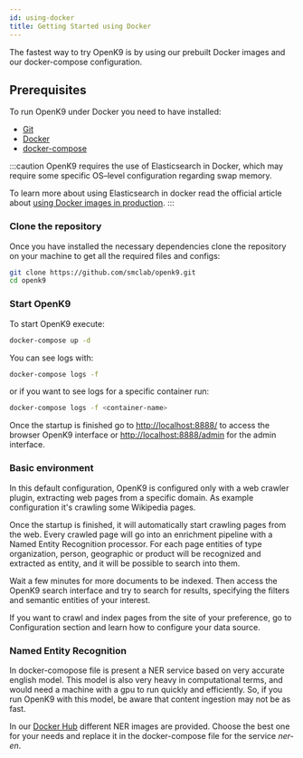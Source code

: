 ```yaml
---
id: using-docker
title: Getting Started using Docker
---
```


The fastest way to try OpenK9 is by using our prebuilt Docker images and our docker-compose configuration.

## Prerequisites

To run OpenK9 under Docker you need to have installed:

- [Git](https://git-scm.com/)
- [Docker](https://www.docker.com/)
- [docker-compose](https://docs.docker.com/compose/)

:::caution
OpenK9 requires the use of Elasticsearch in Docker, which may require some specific OS–level configuration regarding swap memory.

To learn more about using Elasticsearch in docker read the official article about
[using Docker images in production](https://www.elastic.co/guide/en/elasticsearch/reference/current/docker.html#docker-prod-prerequisites).
:::

### Clone the repository

Once you have installed the necessary dependencies clone the repository on your machine to get all the required files and configs:

```bash
git clone https://github.com/smclab/openk9.git
cd openk9
```

### Start OpenK9

To start OpenK9 execute:

```bash
docker-compose up -d
```

You can see logs with:

```bash
docker-compose logs -f
```

or if you want to see logs for a specific container run:

```bash
docker-compose logs -f <container-name>
```

Once the startup is finished go to [http://localhost:8888/](http://localhost:8888/) to access the browser OpenK9 interface or [http://localhost:8888/admin](http://localhost:8888/admin) for the admin interface.

### Basic environment

In this default configuration, OpenK9 is configured only with a web crawler plugin, extracting web pages from a specific domain. As example configuration it's crawling some Wikipedia pages.

Once the startup is finished, it will automatically start crawling pages from the web. Every crawled page will go into an enrichment pipeline with a Named Entity Recognition processor. For each page entities of type organization, person, geographic or product will be recognized and extracted as entity, and it will be possible to search into them.

Wait a few minutes for more documents to be indexed. Then access the OpenK9 search interface and try to search for results, specifying the filters and semantic entities of your interest.

If you want to crawl and index pages from the site of your preference, go to Configuration section and learn how to configure your data source.

### Named Entity Recognition

In docker-comopose file is present a NER service based on very accurate english model. This model is also very heavy in computational terms, and would need a machine with a gpu to run quickly and efficiently. So, if you run OpenK9 with this model, be aware that content ingestion may not be as fast.

In our [Docker Hub](https://hub.docker.com/u/smclab) different NER images are provided. Choose the best one for your needs and replace it in the docker-compose file for the service *ner-en*.
